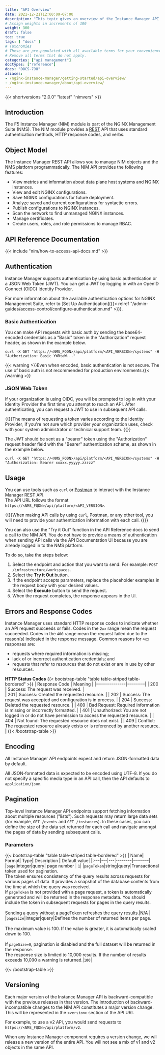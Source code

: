 ```yaml
---
title: "API Overview"
date: 2021-12-21T12:00:00-07:00
description: "This topic gives an overview of the Instance Manager API."
# Assign weights in increments of 100
weight: 300
draft: false
toc: true
tags: [ "docs" ]
# Taxonomies
# These are pre-populated with all available terms for your convenience.
# Remove all terms that do not apply.
categories: ["api management"]
doctypes: ["reference"]
docs: "DOCS-798"
aliases:
- /nginx-instance-manager/getting-started/api-overview/
- /nginx-instance-manager/about/api-overview/
---
```


{{< shortversions "2.0.0" "latest" "nimvers" >}}

## Introduction

The F5 Instance Manager (NIM) module is part of the NGINX Management Suite (NMS). The NIM module provides a [REST](https://en.wikipedia.org/wiki/Representational_state_transfer) API that uses standard authentication methods, HTTP response codes, and verbs.   

## Object Model

The Instance Manager REST API allows you to manage NIM objects and the NMS platform programmatically. The NIM API provides the following features:

- View metrics and information about data plane host systems and NGINX instances.
- View and edit NGINX configurations.
- Save NGINX configurations for future deployment.
- Analyze saved and current configurations for syntactic errors.
- Publish configurations to NGINX instances.
- Scan the network to find unmanaged NGINX instances.
- Manage certificates.
- Create users, roles, and role permissions to manage RBAC.

## API Reference Documentation 

{{< include "nim/how-to-access-api-docs.md" >}}

## Authentication

Instance Manager supports authentication by using basic authentication or a JSON Web Token (JWT). You can get a JWT by logging in with an OpenID Connect (OIDC) Identity Provider. 

For more information about the available authentication options for NGINX Management Suite, refer to [Set Up Authentication]({{< relref "/admin-guides/access-control/configure-authentication.md" >}}).

### Basic Authentication

You can make API requests with basic auth by sending the base64-encoded credentials as a "Basic" token in the "Authorization" request header, as shown in the example below.

```[bash]
curl -X GET "https://<NMS_FQDN>/api/platform/<API_VERSION>/systems" -H "Authorization: Basic YWRtaW..."
```

{{< warning >}}Even when encoded, basic authentication is not secure. The use of basic auth is not recommended for production environments.{{< /warning >}} 

### JSON Web Token

If your organization is using OIDC, you will be prompted to log in with your Identity Provider the first time you attempt to reach an API. After authenticating, you can request a JWT to use in subsequent API calls. 

{{<note>}}The means of requesting a token varies according to the Identity Provider; if you're not sure which provider your organization uses, check with your system administrator or technical support team. {{</note>}}

The JWT should be sent as a "bearer" token using the "Authorization" request header field with the "Bearer" authentication scheme, as shown in the example below. 

```[bash]
curl -X GET "https://<NMS_FQDN>/api/platform/<API_VERSION>/systems" -H "Authorization: Bearer xxxxx.yyyyy.zzzzz"
```

## Usage

You can use tools such as `curl` or [Postman](https://www.postman.com) to interact with the Instance Manager REST API.  
The API URL follows the format `https://<NMS_FQDN>/api/platform/<API_VERSION>`. 

{{<note>}}When making API calls by using `curl`, Postman, or any other tool, you will need to provide your authentication information with each call. {{</note>}}

You can also use the "Try it Out" function in the API Reference docs to send a call to the NIM API. You do not have to provide a means of authentication when sending API calls via the API Documentation UI because you are already logged in to the NMS platform.

To do so, take the steps below:

1. Select the endpoint and action that you want to send. For example: `POST /infrastructure/workspaces`. 
2. Select the **Try it Out** button.
3. If the endpoint accepts parameters, replace the placeholder examples in the request body with your desired values. 
4. Select the **Execute** button to send the request. 
5. When the request completes, the response appears in the UI.

## Errors and Response Codes

Instance Manager uses standard HTTP response codes to indicate whether an API request succeeds or fails. Codes in the `2xx` range mean the request succeeded. Codes in the `400` range mean the request failed due to the reason(s) indicated in the response message. Common reasons for `4xx` responses are: 

- requests where required information is missing; 
- lack of or incorrect authentication credentials; and 
- requests that refer to resources that do not exist or are in use by other resources.   

**HTTP Status Codes**
{{< bootstrap-table "table table-striped table-bordered" >}}
| Response Code | Meaning |
|---------------|---------|
| 200           | Success: The request was received. |  
| 201           | Success: Created the requested resource. |
| 202           | Success: The request was accepted and configuration is in process. |
| 204           | Success: Deleted the requested resource. |
| 400           | Bad Request: Required information is missing or incorrectly formatted. |
| 401           | Unauthorized: You are not logged in or do not have permission to access the requested resource. |
| 404           | Not found: The requested resource does not exist. |
| 409           | Conflict: The requested resource already exists or is referenced by another resource. |
{{< /bootstrap-table >}}

## Encoding

All Instance Manager API endpoints expect and return JSON-formatted data by default.

All JSON-formatted data is expected to be encoded using UTF-8. If you do not specify a specific media type in an API call, then the API defaults to `application/json`.

## Pagination

Top-level Instance Manager API endpoints support fetching information about multiple resources ("lists"). Such requests may return large data sets (for example, `GET /events` and `GET /instances`). In these cases, you can define the size of the data set returned for each call and navigate amongst the pages of data by sending subsequent calls. 

### Parameters

{{< bootstrap-table "table table-striped table-bordered" >}}
| Name| Format| Type| Description | Default value|
|:---|---|---|--------|--------|
|`page`|integer|query| page number | `1`|
|`pageToken`|string|query|Transactional token used for pagination.<br/>The token ensures consistency of the query results across requests for various pages of data. It provides a snapshot of the database contents from the time at which the query was received.<br/>If `pageToken` is not provided with a page request, a token is automatically generated and will be returned in the response metadata. You should include the token in subsequent requests for pages in the query results.<br/><br/>Sending a query without a pageToken refreshes the query results.|N/A |
|`pageSize`|integer|query|Defines the number of returned items per page.<br/><br/>The maximum value is 100. If the value is greater, it is automatically scaled down to 100.<br/><br/>If `pageSize=0`, pagination is disabled and the full dataset will be returned in the response. <br/>The response size is limited to 10,000 results. If the number of results exceeds 10,000 a warning is returned.|`100`|

{{< /bootstrap-table >}}

## Versioning

Each major version of the Instance Manager API is backward-compatible with the previous releases in that version. 
The introduction of backward-incompatible changes to the NIM API constitutes a major version change. 
This will be represented in the `<version>` section of the API URI. 

For example, to use a v2 API, you would send requests to `https://<NMS_FQDN>/api/platform/v2`.

When any Instance Manager component requires a version change, we will release a new version of the entire API. You will not see a mix of v1 and v2 objects in the same API.
